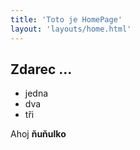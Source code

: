 ```yaml
---
title: 'Toto je HomePage'
layout: 'layouts/home.html'
---
```

## Zdarec ...

- jedna
- dva
- tři

Ahoj **ňuňulko**

